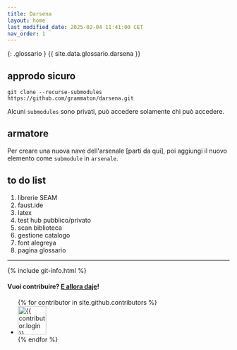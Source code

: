 ```yaml
---
title: Darsena
layout: home
last_modified_date: 2025-02-04 11:41:00 CET
nav_order: 1
---
```


{: .glossario }
{{ site.data.glossario.darsena }}

## approdo sicuro

```
git clone --recurse-submodules https://github.com/grammaton/darsena.git
```

Alcuni `submodules` sono privati, può accedere solamente chi può accedere.

## armatore

Per creare una nuova nave dell'arsenale [parti da qui], poi aggiungi il nuovo
elemento come `submodule` in `arsenale`.

## to do list

1. librerie SEAM
2. faust.ide
3. latex
4. test hub pubblico/privato
5. scan biblioteca
6. gestione catalogo
7. font alegreya
8. pagina glossario

----

{% include git-info.html %}

#### Vuoi contribuire? [E allora daje](https://github.com/grammaton/darsena)!

<ul class="list-style-none">
{% for contributor in site.github.contributors %}
  <li class="d-inline-block mr-1">
     <a href="{{ contributor.html_url }}"><img src="{{ contributor.avatar_url }}" width="64" height="64" alt="{{ contributor.login }}"></a>
  </li>
{% endfor %}
</ul>

[^1]: [It can take up to 10 minutes for changes to your site to publish after you push the changes to GitHub](https://docs.github.com/en/pages/setting-up-a-github-pages-site-with-jekyll/creating-a-github-pages-site-with-jekyll#creating-your-site).
[parti da qui]: https://github.com/grammaton/bucintoro/generate
